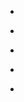 
- [](/2019/12/b6viqj6hpi2/)

- [](/2018/12/bsdkztjb3nm/)

- [](/2017/12/bdyaa5maowz/)

- [](/2016/12/bor8rz4lcmu/)

- [](/2015/12/_9lgkysogm/)
